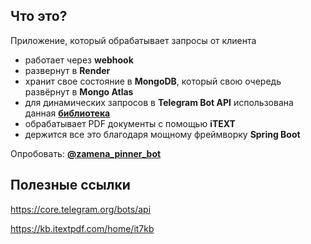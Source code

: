 ## Что это?
Приложение, который обрабатывает запросы от клиента

- работает через **webhook** 
- развернут в **Render**
- хранит свое состояние в **MongoDB**, который свою очередь развёрнут в **Mongo Atlas**
- для динамических запросов в **Telegram Bot API** использована данная [**библиотека**](https://github.com/rubenlagus/TelegramBots)
- обрабатывает PDF документы с помощью **iTEXT** 
- держится все это благодаря мощному фреймворку **Spring Boot**

Опробовать: [**@zamena_pinner_bot**](https://t.me/zamena_pinner_bot)

## Полезные ссылки

https://core.telegram.org/bots/api

https://kb.itextpdf.com/home/it7kb
